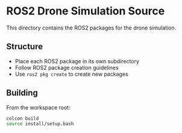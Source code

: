 # ROS2 Drone Simulation Source

This directory contains the ROS2 packages for the drone simulation.

## Structure

- Place each ROS2 package in its own subdirectory
- Follow ROS2 package creation guidelines
- Use `ros2 pkg create` to create new packages

## Building

From the workspace root:
```bash
colcon build
source install/setup.bash
```

